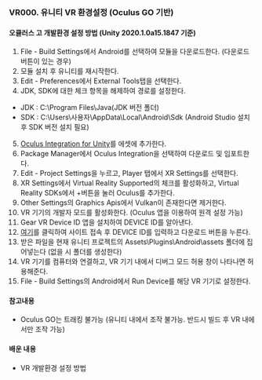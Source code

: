 ### VR000. 유니티 VR 환경설정 (Oculus GO 기반)


#### 오큘러스 고 개발환경 설정 방법 (Unity 2020.1.0a15.1847 기준)
1. File - Build Settings에서 Android를 선택하여 모듈을 다운로드한다. (다운로드 버튼이 있는 경우)
2. 모듈 설치 후 유니티를 재시작한다.
3. Edit - Preferences에서 External Tools탭을 선택한다.
4. JDK, SDK에 대한 체크 항목을 해제하여 경로를 설정한다.
 - JDK : C:\Program Files\Java\(JDK 버전 폴더)
 - SDK : C:\Users\사용자\AppData\Local\Android\Sdk (Android Studio 설치 후 SDK 버전 설치 필요)
5. [Oculus Integration for Unity](https://developer.oculus.com/downloads/package/unity-integration/)를 에셋에 추가한다.
6. Package Manager에서 Oculus Integration을 선택하여 다운로드 및 임포트한다.
7. Edit - Project Settings을 누르고, Player 탭에서 XR Settings를 선택한다.
8. XR Settings에서 Virtual Reality Supported의 체크를 활성화하고, Virtual Reality SDKs에서 +버튼을 눌러 Oculus를 추가한다.
9. Other Settings의 Graphics Apis에서 Vulkan이 존재한다면 제거한다.
10. VR 기기의 개발자 모드를 활성화한다. (Oculus 앱을 이용하여 원격 설정 가능)
11. Gear VR Device ID 앱을 설치하여 DEVICE ID를 알아낸다.
12. [여기](https://dashboard.oculus.com/tools/osig-generator/)를 클릭하여 사이트 접속 후 DEVICE ID를 입력하고 다운로드 버튼을 누른다.
13. 받은 파일을 현재 유니티 프로젝트의 Assets\Plugins\Android\assets 폴더에 집어넣는다 (없을 시 폴더를 생성한다)
14. VR 기기를 컴퓨터와 연결하고, VR 기기 내에서 디버그 모드 허용 창이 나타나면 허용해준다.
15. File - Build Settings의 Android에서 Run Device를 해당 VR 기기로 설정한다.


#### 참고내용
 - Oculus GO는 트래킹 불가능 (유니티 내에서 조작 불가능. 반드시 빌드 후 VR 내에서만 조작 가능)


#### 배운 내용
 - VR 개발환경 설정 방법

